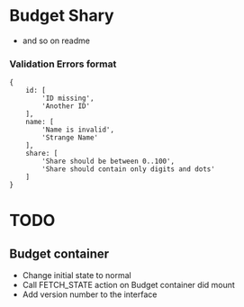 # Budget Shary
* and so on
 readme
 
### Validation Errors format
```
{
    id: [
        'ID missing',
        'Another ID'
    ],
    name: [
        'Name is invalid',
        'Strange Name'
    ],
    share: [
        'Share should be between 0..100',
        'Share should contain only digits and dots'
    ]
}
```

# TODO
## Budget container
* Change initial state to normal
* Call FETCH_STATE action on Budget container did mount
* Add version number to the interface